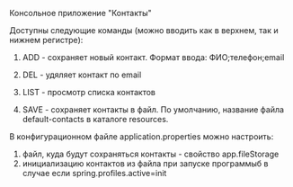 Консольное приложение "Контакты"

Доступны следующие команды (можно вводить как в верхнем, так и нижнем регистре):

1) ADD - сохраняет новый контакт. Формат ввода: ФИО;телефон;email

2) DEL - удяляет контакт по email

3) LIST - просмотр списка контактов

4) SAVE - сохраняет контакты в файл. По умолчанию, название файла default-contacts в каталоге resources.

В конфигурационном файле application.properties можно настроить:
1) файл, куда будут сохраняться контакты - свойство app.fileStorage
2) инициализацию контактов из файла при запуске программыб в случае если spring.profiles.active=init